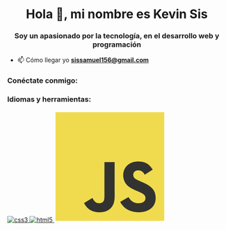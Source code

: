 <h1 align="center">Hola 👋, mi nombre es Kevin Sis</h1>
<h3 align="center">Soy un apasionado por la tecnología, en el desarrollo web y programación</h3>

- 📫 Cómo llegar yo **sissamuel156@gmail.com**

<h3 align="left">Conéctate conmigo:</h3>
<p align="left">
</p>

<h3 align="left">Idiomas y herramientas: </h3>
<p align="left"> <a href="https://www.w3schools.com/css/" target="_blank" rel="noreferrer"> <img src="https:// raw.githubusercontent.com/devicons/devicon/master/icons/css3/css3-original-wordmark.svg" alt="css3" width="40" height="40"/> </a> <a href=" https://www.w3.org/html/" target="_blank" rel="noreferrer"> <img src="https://raw.githubusercontent.com/devicons/devicon/master/icons/html5/html5 -original-wordmark.svg" alt="html5" width="40" height="40"/> </a> <a href="https://developer.mozilla.org/en-US/docs/Web /JavaScript" target="_blank" rel="noreferrer"> <img src="https://raw.githubusercontent.com/devicons/devicon/master/icons/javascript/javascript-original.svg" alt="javascript" ancho="40" alto="40"/> </a> </p>
